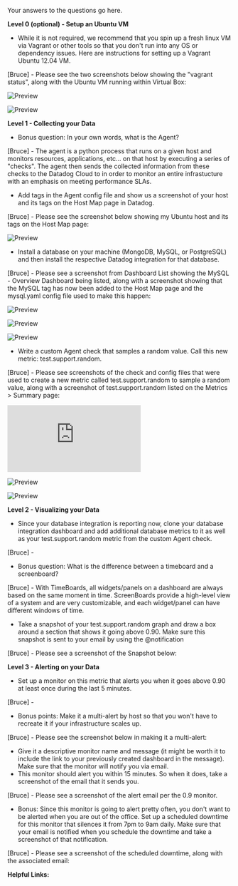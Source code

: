 Your answers to the questions go here.

**Level 0 (optional) - Setup an Ubuntu VM**

* While it is not required, we recommend that you spin up a fresh linux VM via Vagrant or other tools so that you don't run into any OS or dependency issues. Here are instructions for setting up a Vagrant Ubuntu 12.04 VM.

[Bruce] - Please see the two screenshots below showing the "vagrant status", along with the Ubuntu VM running within Virtual Box:

![Preview](https://github.com/brucepenn/hiring-engineers/blob/solutions-engineer/Vagrant%20Status.png)

![Preview](https://github.com/brucepenn/hiring-engineers/blob/solutions-engineer/Virtual%20Box%20Showing%20VM%20Running%20.png)

**Level 1 - Collecting your Data**

* Bonus question: In your own words, what is the Agent?

[Bruce] - The agent is a python process that runs on a given host and monitors resources, applications, etc... on that host by executing a series of "checks".  The agent then sends the collected information from these checks to the Datadog Cloud to in order to monitor an  entire infrastucture with an emphasis on meeting performance SLAs.

* Add tags in the Agent config file and show us a screenshot of your host and its tags on the Host Map page in Datadog.

[Bruce] - Please see the screenshot below showing my Ubuntu host and its tags on the Host Map page:

![Preview](https://github.com/brucepenn/hiring-engineers/blob/solutions-engineer/My%20host%20and%20its%20tags%20on%20the%20Host%20Map.png)

* Install a database on your machine (MongoDB, MySQL, or PostgreSQL) and then install the respective Datadog integration for that database.

[Bruce] - Please see a screenshot from Dashboard List showing the MySQL - Overview Dashboard being listed, along with a screenshot showing that the MySQL tag has now been added to the Host Map page and the mysql.yaml config file used to make this happen:

![Preview](https://github.com/brucepenn/hiring-engineers/blob/solutions-engineer/Dashboard%20List.png)

![Preview](https://github.com/brucepenn/hiring-engineers/blob/solutions-engineer/My%20host%20and%20its%20tags%20on%20the%20Host%20Map%20with%20MySQL.png)

![Preview](https://github.com/brucepenn/hiring-engineers/blob/solutions-engineer/mysql.yaml)

* Write a custom Agent check that samples a random value. Call this new metric: test.support.random.

[Bruce] - Please see screenshots of the check and config files that were used to create a new metric called test.support.random to sample a random value, along with a screenshot of test.support.random listed on the Metrics > Summary page:

![Preview](https://github.com/brucepenn/hiring-engineers/blob/solutions-engineer/random.py)

![Preview](https://github.com/brucepenn/hiring-engineers/blob/solutions-engineer/random.yaml)

![Preview](https://github.com/brucepenn/hiring-engineers/blob/solutions-engineer/test.support.random%20metric.png)

**Level 2 - Visualizing your Data**

* Since your database integration is reporting now, clone your database integration dashboard and add additional database metrics to it as well as your test.support.random metric from the custom Agent check.

[Bruce] - 

* Bonus question: What is the difference between a timeboard and a screenboard?

[Bruce] - With TimeBoards, all widgets/panels on a dashboard are always based on the same moment in time.  ScreenBoards provide a high-level view of a system and are very customizable, and each widget/panel can have different windows of time.

* Take a snapshot of your test.support.random graph and draw a box around a section that shows it going above 0.90. Make sure this snapshot is sent to your email by using the @notification

[Bruce] - Please see a screenshot of the Snapshot below:



**Level 3 - Alerting on your Data**

* Set up a monitor on this metric that alerts you when it goes above 0.90 at least once during the last 5 minutes.

[Bruce] - 

* Bonus points: Make it a multi-alert by host so that you won't have to recreate it if your infrastructure scales up.

[Bruce] - Please see the screenshot below in making it a multi-alert:

* Give it a descriptive monitor name and message (it might be worth it to include the link to your previously created dashboard in the message). Make sure that the monitor will notify you via email.
* This monitor should alert you within 15 minutes. So when it does, take a screenshot of the email that it sends you.

[Bruce] - Please see a screenshot of the alert email per the 0.9 monitor.

* Bonus: Since this monitor is going to alert pretty often, you don't want to be alerted when you are out of the office. Set up a scheduled downtime for this monitor that silences it from 7pm to 9am daily. Make sure that your email is notified when you schedule the downtime and take a screenshot of that notification.

[Bruce] - Please see a screenshot of the scheduled downtime, along with the associated email:



**Helpful Links:**
